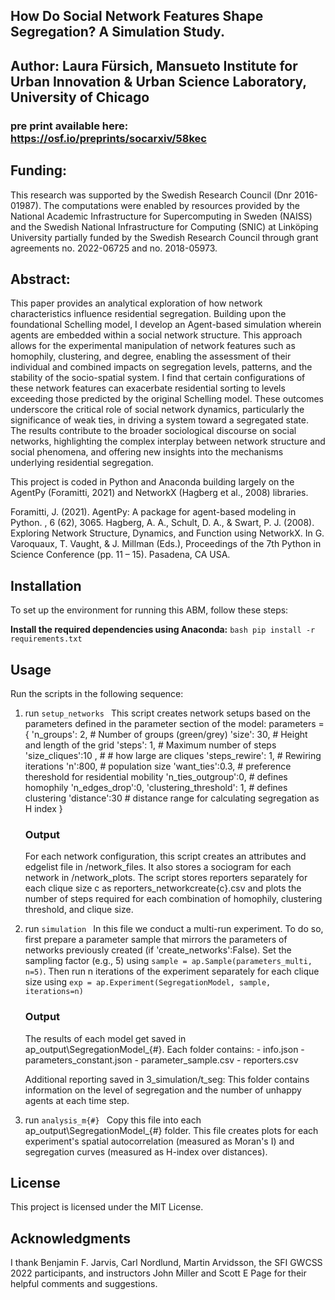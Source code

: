 ## How Do Social Network Features Shape Segregation? A Simulation Study.
## Author: Laura Fürsich, Mansueto Institute for Urban Innovation & Urban Science Laboratory, University of Chicago
### pre print available here: https://osf.io/preprints/socarxiv/58kec


## Funding: 
This research was supported by the Swedish Research Council (Dnr 2016-01987). The computations were enabled by resources provided by the National Academic Infrastructure for Supercomputing in Sweden (NAISS) and the Swedish National Infrastructure for Computing (SNIC) at Linköping University partially funded by the Swedish Research Council through grant agreements no. 2022-06725 and no. 2018-05973.

## Abstract:
This paper provides an analytical exploration of how network characteristics influence residential segregation. Building upon the foundational Schelling model, I develop an Agent-based simulation wherein agents are embedded within a social network structure. This approach allows for the experimental manipulation of network features such as homophily, clustering, and degree, enabling the assessment of their individual and combined impacts on segregation levels, patterns, and the stability of the socio-spatial system. I find that certain configurations of these network features can exacerbate residential sorting to levels exceeding those predicted by the original Schelling model. These outcomes underscore the critical role of social network dynamics, particularly the significance of weak ties, in driving a system toward a segregated state. The results contribute to the broader sociological discourse on social networks, highlighting the complex interplay between network structure and social phenomena, and offering new insights into the mechanisms underlying residential segregation.

This project is coded in Python and Anaconda building largely on the AgentPy (Foramitti, 2021) and NetworkX (Hagberg et al., 2008) libraries.

Foramitti, J. (2021). AgentPy: A package for agent-based modeling in Python. , 6 (62), 3065.
Hagberg, A. A., Schult, D. A., & Swart, P. J. (2008). Exploring Network Structure, Dynamics, and Function using NetworkX. In G. Varoquaux, T. Vaught, & J. Millman (Eds.), Proceedings of the 7th Python in Science Conference (pp. 11 – 15). Pasadena, CA USA.



## Installation 
To set up the environment for running this ABM, follow these steps:


 **Install the required dependencies using Anaconda:**
    ```bash
    pip install -r requirements.txt
    ```




## Usage

Run the scripts in the following sequence:

1. run     ```setup_networks ``` 
    This script creates network setups based on the parameters defined in the parameter section of the model:
            parameters = {
            'n_groups': 2, # Number of groups (green/grey)
            'size': 30, # Height and length of the grid
            'steps': 1,  # Maximum number of steps
            'size_cliques':10 , # # how large are cliques
            'steps_rewire': 1,  # Rewiring iterations
            'n':800, # population size
            'want_ties':0.3, # preference thereshold for residential mobility
            'n_ties_outgroup':0,  # defines homophily
            'n_edges_drop':0,
            'clustering_threshold': 1, # defines clustering 
            'distance':30 # distance range for calculating segregation as H index 
        }
    
    ### Output 
    For each network configuration, this script creates an attributes and edgelist file in /network_files. It also stores a 
    sociogram for each network in /network_plots.
    The script stores reporters separately for each clique size c as reporters_networkcreate{c}.csv and plots the number of steps required for each combination of homophily, clustering threshold, and clique size. 

2. run   ```simulation ``` 
    In this file we conduct a multi-run experiment. To do so, first prepare a parameter sample that mirrors the parameters of networks previously created (if 'create_networks':False). Set the sampling factor (e.g., 5) using ```sample = ap.Sample(parameters_multi, n=5)```. Then run n iterations of the experiment separately for each clique size using ```exp = ap.Experiment(SegregationModel, sample, iterations=n)```

    ### Output
    The results of each model get saved in ap_output\SegregationModel_{#}. 
    Each folder contains:
        - info.json
        - parameters_constant.json
        - parameter_sample.csv
        - reporters.csv

    Additional reporting saved in
        3_simulation/t_seg: This folder contains information on the level of segregation and the number of unhappy agents at each time step. 

3. run   ```analysis_m{#} ``` 
    Copy this file into each ap_output\SegregationModel_{#} folder. This file creates plots for each experiment's spatial autocorrelation (measured as Moran's I) and segregation curves (measured as H-index over distances). 



## License
This project is licensed under the MIT License.

## Acknowledgments
I thank Benjamin F. Jarvis, Carl Nordlund, Martin Arvidsson, the SFI GWCSS 2022 participants, and instructors John Miller and Scott E Page for their helpful comments and suggestions.

